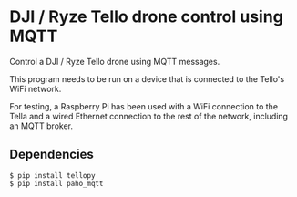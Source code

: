 # DJI / Ryze Tello drone control using MQTT

Control a DJI / Ryze Tello drone using MQTT messages.

This program needs to be run on a device that is connected to the Tello's
WiFi network.

For testing, a Raspberry Pi has been used with a WiFi connection to the
Tella and a wired Ethernet connection to the rest of the network, including
an MQTT broker.


## Dependencies
```
$ pip install tellopy
$ pip install paho_mqtt
```
